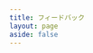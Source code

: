 ```yaml
---
title: フィードバック
layout: page
aside: false
---
```


<script setup lang="ts">
import Forum from '../../components/forum/Forum.vue'
</script>

<Forum />
